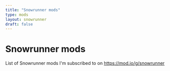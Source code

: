 ```yaml
---
title: "Snowrunner mods"
type: mods
layout: snowrunner
draft: false
---
```

# Snowrunner mods
List of Snowrunner mods I'm subscribed to on https://mod.io/g/snowrunner
